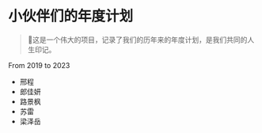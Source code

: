 <!-- _coverpage.md -->

# 小伙伴们的年度计划 

> 💪这是一个伟大的项目，记录了我们的历年来的年度计划，是我们共同的人生印记。

From 2019 to 2023

- 邢程
- 郎佳妍
- 路景枫
- 苏雷
- 梁泽岳
